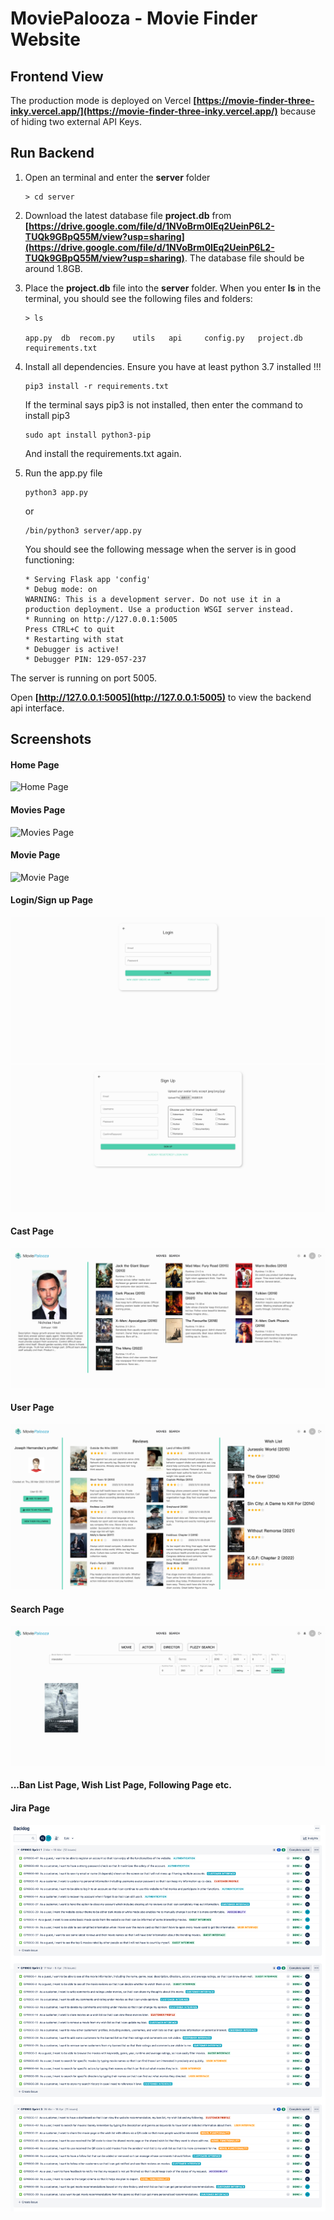 # MoviePalooza - Movie Finder Website


## Frontend View
The production mode is deployed on Vercel **[https://movie-finder-three-inky.vercel.app/](https://movie-finder-three-inky.vercel.app/)** because of hiding two external API Keys.


## Run Backend

1. Open an terminal and enter the **server** folder

    ```
    > cd server
    ```

1. Download the latest database file **project.db** from **[https://drive.google.com/file/d/1NVoBrm0IEq2UeinP6L2-TUQk9GBpQ55M/view?usp=sharing](https://drive.google.com/file/d/1NVoBrm0IEq2UeinP6L2-TUQk9GBpQ55M/view?usp=sharing)**. The database file should be around 1.8GB.

1. Place the **project.db** file into the **server** folder. When you enter **ls** in the terminal, you should see the following files and folders:

    ```
    > ls

    app.py  db  recom.py    utils   api     config.py   project.db    requirements.txt
    ```

2. Install all dependencies. Ensure you have at least python 3.7 installed !!!

    ```
    pip3 install -r requirements.txt
    ```

    If the terminal says pip3 is not installed, then enter the command to install pip3

    ```
    sudo apt install python3-pip
    ```

    And install the requirements.txt again.

3. Run the app.py file

    ```
    python3 app.py
    ```

    or

    ```
    /bin/python3 server/app.py
    ```

    You should see the following message when the server is in good functioning:

    ```
    * Serving Flask app 'config'
    * Debug mode: on
    WARNING: This is a development server. Do not use it in a production deployment. Use a production WSGI server instead.
    * Running on http://127.0.0.1:5005
    Press CTRL+C to quit
    * Restarting with stat
    * Debugger is active!
    * Debugger PIN: 129-057-237
    ```

The server is running on port 5005.

Open **[http://127.0.0.1:5005](http://127.0.0.1:5005)** to view the backend api interface.

## Screenshots
#### Home Page
![Home Page](/screenshot/home.png)
#### Movies Page
![Movies Page](/screenshot/Movies.png)
#### Movie Page
![Movie Page](/screenshot/MoviePage.png)
#### Login/Sign up Page
![Login/Signup Page](/screenshot/Login.png)
![Login/Signup Page](/screenshot/Signup.png)
#### Cast Page
![Cast Page](/screenshot/actorpage.png)
#### User Page
![Cast Page](/screenshot/Userpage.png)
#### Search Page
![Search Page](/screenshot/search.png)


#### ...Ban List Page, Wish List Page, Following Page etc.

#### Jira Page

![Search Page](/screenshot/jira.png)
